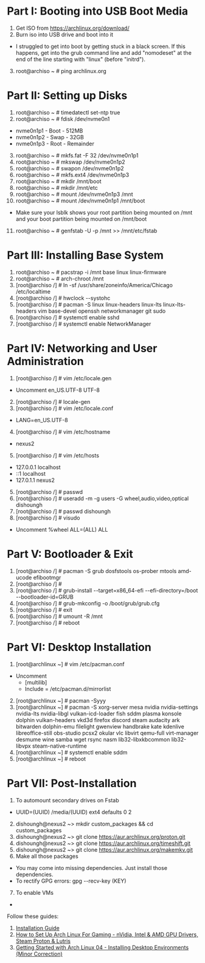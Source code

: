 # Part I: Booting into USB Boot Media
1. Get ISO from https://archlinux.org/download/
2. Burn iso into USB drive and boot into it
  - I struggled to get into boot by getting stuck in a black screen. If this happens, get into the grub command line and add "nomodeset" at the end of the line starting with "linux" (before "initrd").
3. root@archiso ~ # ping archlinux.org

# Part II: Setting up Disks
1. root@archiso ~ # timedatectl set-ntp true
2. root@archiso ~ # fdisk /dev/nvme0n1
  - nvme0n1p1 - Boot - 512MB
  - nvme0n1p2 - Swap - 32GB
  - nvme0n1p3 - Root - Remainder
3. root@archiso ~ # mkfs.fat -F 32 /dev/nvme0n1p1
4. root@archiso ~ # mkswap /dev/nvme0n1p2
5. root@archiso ~ # swapon /dev/nvme0n1p2
6. root@archiso ~ # mkfs.ext4 /dev/nvme0n1p3
7. root@archiso ~ # mkdir /mnt/boot
8. root@archiso ~ # mkdir /mnt/etc
9. root@archiso ~ # mount /dev/nvme0n1p3 /mnt
10. root@archiso ~ # mount /dev/nvme0n1p1 /mnt/boot
  - Make sure your lsblk shows your root partition being mounted on /mnt and your boot partition being mounted on /mnt/boot
11. root@archiso ~ # genfstab -U -p /mnt >> /mnt/etc/fstab

# Part III: Installing Base System
1. root@archiso ~ # pacstrap -i /mnt base linux linux-firmware
2. root@archiso ~ # arch-chroot /mnt
3. [root@archiso /] # ln -sf /usr/share/zoneinfo/America/Chicago /etc/localtime
4. [root@archiso /] # hwclock --systohc
5. [root@archiso /] # pacman -S linux linux-headers linux-lts linux-lts-headers vim base-devel openssh networkmanager git sudo
5. [root@archiso /] # systemctl enable sshd
6. [root@archiso /] # systemctl enable NetworkManager

# Part IV: Networking and User Administration
1. [root@archiso /] # vim /etc/locale.gen
  - Uncomment en_US.UTF-8 UTF-8
2. [root@archiso /] # locale-gen
3. [root@archiso /] # vim /etc/locale.conf
  - LANG=en_US.UTF-8
4. [root@archiso /] # vim /etc/hostname
  - nexus2
5. [root@archiso /] # vim /etc/hosts
  - 127.0.0.1 localhost
  - ::1       localhost
  - 127.0.1.1 nexus2
5. [root@archiso /] # passwd
6. [root@archiso /] # useradd -m -g users -G wheel,audio,video,optical dishoungh
7. [root@archiso /] # passwd dishoungh
8. [root@archiso /] # visudo
  - Uncomment %wheel ALL=(ALL) ALL

# Part V: Bootloader & Exit
1. [root@archiso /] # pacman -S grub dosfstools os-prober mtools amd-ucode efibootmgr
2. [root@archiso /] #
2. [root@archiso /] # grub-install --target=x86_64-efi --efi-directory=/boot --bootloader-id=GRUB
3. [root@archiso /] # grub-mkconfig -o /boot/grub/grub.cfg
4. [root@archiso /] # exit
5. [root@archiso /] # umount -R /mnt
6. [root@archiso /] # reboot

# Part VI: Desktop Installation
1. [root@archlinux ~] # vim /etc/pacman.conf
  - Uncomment
    - [multilib]
    - Include = /etc/pacman.d/mirrorlist
2. [root@archlinux ~] # pacman -Syyy 
3. [root@archlinux ~] # pacman -S xorg-server mesa nvidia nvidia-settings nvidia-lts nvidia-libgl vulkan-icd-loader fish sddm plasma konsole dolphin vulkan-headers vkd3d firefox discord steam audacity ark bitwarden dolphin-emu filelight gwenview handbrake kate kdenlive libreoffice-still obs-studio pcsx2 okular vlc libvirt qemu-full virt-manager desmume wine samba wget rsync nasm lib32-libxkbcommon lib32-libvpx steam-native-runtime
4. [root@archlinux ~] # systemctl enable sddm
5. [root@archlinux ~] # reboot

# Part VII: Post-Installation
1. To automount secondary drives on Fstab
  - UUID=(UUID) /media/(UUID) ext4 defaults 0 2
2. dishoungh@nexus2 ~> mkdir custom_packages && cd custom_packages
3. dishoungh@nexus2 ~> git clone https://aur.archlinux.org/proton.git
4. dishoungh@nexus2 ~> git clone https://aur.archlinux.org/timeshift.git
5. dishoungh@nexus2 ~> git clone https://aur.archlinux.org/makemkv.git
6. Make all those packages
  - You may come into missing dependencies. Just install those dependencies.
  - To rectify GPG errors: gpg --recv-key (KEY)
7. To enable VMs
  - 

Follow these guides:
1. [Installation Guide](https://wiki.archlinux.org/title/Installation_guide)
2. [How to Set Up Arch Linux For Gaming - nVidia, Intel & AMD GPU Drivers, Steam Proton & Lutris](https://www.youtube.com/watch?v=rH-IiKxoozw&list=LL&index=8&t=89s)
3. [Getting Started with Arch Linux 04 - Installing Desktop Environments (Minor Correction)](https://www.youtube.com/watch?v=jLJO-PKyDAk&list=LL&index=100&t=626s)
